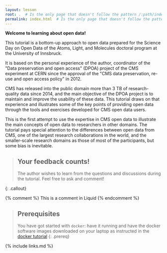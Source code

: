 ```yaml
---
layout: lesson
root: .  # Is the only page that doesn't follow the pattern /:path/index.html
permalink: index.html  # Is the only page that doesn't follow the pattern /:path/index.html
---
```


**Welcome to learning about open data!**

This tutorial is a bottom-up approach to open data prepared for the Science Day on Open Data of the  Atoms, Light, and Molecules doctoral program at the University of Innsbruck.

It is based on the personal experience of the author, coordinator of the "Data preservation and open access" (DPOA) project of the CMS experiment at CERN since the approval of the "CMS data preservation, re-use and open access policy" in 2012.

CMS has released into the public domain more than 3 TB of research-quality data since 2014, and the main objective of the DPOA project is to maintain and improve the usability of these data. This tutorial draws on that experience and illustrates some of the key points of providing open data through the tools and exercises developed for CMS open data users.

This is the first attempt to use the expertise in CMS open data to illustrate the main concepts of open data to researchers in other domains. The tutorial pays special attention to the differences between open data from CMS, one of the largest research collaborations in the world, and the smaller-scale research domains as those of most of the participants, but some bias is inevitable.


> ## Your feedback counts!
>
> The author wishes to learn from the questions and discussions during the tutorial. Feel free to ask and comment!
>
{: .callout}

<!-- this is an html comment -->

{% comment %} This is a comment in Liquid {% endcomment %}

> ## Prerequisites
>
> You have got started with `docker`: have it running and have the docker software images downloaded on your laptop as instructed in the [docker tutorial](https://katilp.github.io/opendata-howto-docker-pre-exercise/)
{: .prereq}

{% include links.md %}
